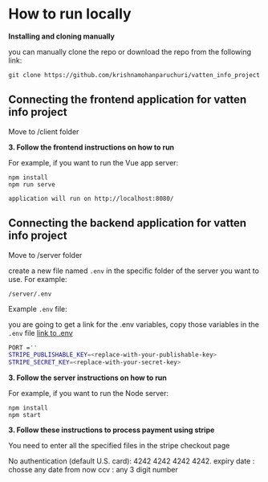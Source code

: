 # How to run locally

**Installing and cloning manually**

you can manually clone the repo or download the repo from the following link:

```
git clone https://github.com/krishnamohanparuchuri/vatten_info_project
```

## Connecting the frontend application for vatten info project

Move to /client folder

**3. Follow the frontend instructions on how to run**

For example, if you want to run the Vue app server:

```
npm install
npm run serve
```

```
application will run on http://localhost:8080/
```

## Connecting the backend application for vatten info project

Move to /server folder

create a new file named `.env` in the specific folder of the server you want to use. For
example:

```
/server/.env
```

Example `.env` file:

you are going to get a link for the .env variables, copy those variables in the `.env` file
[link to .env](https://gist.github.com/krishnamohanparuchuri/dfc5528b9597d7885bf28e63d993f664)
```sh
PORT =''
STRIPE_PUBLISHABLE_KEY=<replace-with-your-publishable-key>
STRIPE_SECRET_KEY=<replace-with-your-secret-key>
```

**3. Follow the server instructions on how to run**

For example, if you want to run the Node server:

```
npm install
npm start
```

**3. Follow these instructions to process payment using stripe**

You need to enter all the specified files in the stripe checkout page

No authentication (default U.S. card): 4242 4242 4242 4242.
expiry date : chosse any date from now
ccv : any 3 digit number
